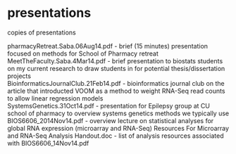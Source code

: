 presentations
=============

copies of presentations

pharmacyRetreat.Saba.06Aug14.pdf - brief (15 minutes) presentation focused on methods for School of Pharmacy retreat  
MeetTheFaculty.Saba.4Mar14.pdf - brief presentation to biostats students on my current research to draw students in for potential thesis/dissertation projects  
BioinformaticsJournalClub.21Feb14.pdf - bioinformatics journal club on the article that introducted VOOM as a method to weight RNA-Seq read counts to allow linear regression models  
SystemsGenetics.31Oct14.pdf - presentation for Epilepsy group at CU school of pharmacy to overview systems genetics methods we typically use
BIOS6606_2014Nov14.pdf - overview lecture on statistical analyses for global RNA expression (microarray and RNA-Seq)
Resources For Microarray and RNA-Seq Analysis Handout.doc - list of analysis resources associated with BIOS6606_14Nov14.pdf
